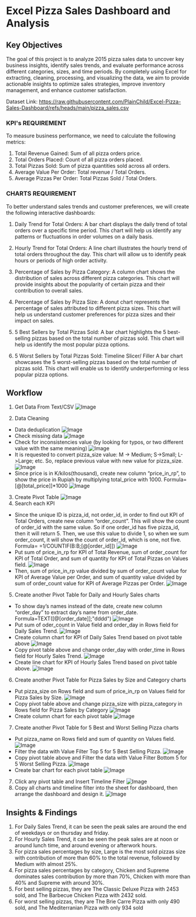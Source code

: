 # Excel Pizza Sales Dashboard and Analysis

## Key Objectives
The goal of this project is to analyze 2015 pizza sales data to uncover key business insights, identify sales trends, and evaluate performance across different categories, sizes, and time periods. By completely using Excel for extracting, cleaning, processing, and visualizing the data, we aim to provide actionable insights to optimize sales strategies, improve inventory management, and enhance customer satisfaction.

Dataset Link: https://raw.githubusercontent.com/PlainChild/Excel-Pizza-Sales-Dashboard/refs/heads/main/pizza_sales.csv 

### KPI's REQUIREMENT
To measure business performance, we need to calculate the following metrics:
1. Total Revenue Gained: Sum of all pizza orders price.
2. Total Orders Placed: Count of all pizza orders placed.
3. Total Pizzas Sold: Sum of pizza quantities sold across all orders.
4. Average Value Per Order: Total revenue / Total Orders.
5. Average Pizzas Per Order: Total Pizzas Sold / Total Orders.


### CHARTS REQUIREMENT
To better understand sales trends and customer preferences, we will create the following interactive dashboards:
1. Daily Trend for Total Orders:
A bar chart displays the daily trend of total orders over a specific time period. This chart will help us identify any patterns or fluctuations in order volumes on a daily basis. 

2. Hourly Trend for Total Orders:
A line chart illustrates the hourly trend of total orders throughout the day. This chart will allow us to identify peak hours or periods of high order activity.

3. Percentage of Sales by Pizza Category: 
A column chart shows the distribution of sales across different pizza categories. This chart will provide insights about the popularity of certain pizza and their contribution to overall sales.

4. Percentage of Sales by Pizza Size:
A donut chart represents the percentage of sales attributed to different pizza sizes. This chart will help us understand customer preferences for pizza sizes and their impact on sales. 

5. 5 Best Sellers by Total Pizzas Sold:
A bar chart highlights the 5 best-selling pizzas based on the total number of pizzas sold. This chart will help us identify the most popular pizza options. 

6. 5 Worst Sellers by Total Pizzas Sold:
Timeline Slicer/ Filler
A bar chart showcases the 5 worst-selling pizzas based on the total number of pizzas sold. This chart will enable us to identify underperforming or less popular pizza options.

## Workflow 
1. Get Data From Text/CSV
![Image](https://github.com/user-attachments/assets/10b46cf5-db19-4de1-8b90-03a0d30d4c1b)

2. Data Cleaning
- Data deduplication
![Image](https://github.com/user-attachments/assets/12d1aba3-0a82-48d3-810f-27d1b51b08ea)
- Check missing data
![Image](https://github.com/user-attachments/assets/ed3150ce-14a8-4823-8943-b96b1d387790) 
- Check for inconsistencies value (by looking for typos, or two different value with the same meaning)
![Image](https://github.com/user-attachments/assets/d42bbedc-8a5d-464d-84ac-0f5158aef698) 
- It is requested to convert pizza_size value: M -> Medium; S->Small; L->Large; etc. So, replace previous value with new value for pizza_size.
![Image](https://github.com/user-attachments/assets/a7687e9d-4dbd-4974-8013-bc6578779de6)
- Since price is in K/kilos(thousand), create new column “price_in_rp”,  to show the price in Rupiah by multiplying total_price with 1000.
Formula=[@[total_price]]*1000
![Image](https://github.com/user-attachments/assets/9e72fe0a-5c60-43fc-b52d-a022f573bfae) 


3. Create Pivot Table
![Image](https://github.com/user-attachments/assets/356a9258-6bc7-4bd8-a89a-3beeb51b00d7)
4. Search each KPI
- Since the unique ID is pizza_id, not order_id, in order to find out KPI of Total Orders, create new column “order_count”. This will show the count of order_id with the same value. So if one order_id has five pizza_id, then it will return 5. Then, we use this value to divide 1, so when we sum order_count, it will show the count of order_id, which is one, not five. 
Formula= =1/COUNTIF(B:B;[@[order_id]])
![Image](https://github.com/user-attachments/assets/172639d9-2963-4a52-9da6-d34cffe46218) 
- Put sum of price_in_rp for KPI of Total Revenue, sum of order_count for KPI of Total Order, and sum of quantity for KPI of Total Pizzas on Values field. 
![Image](https://github.com/user-attachments/assets/c6ba963e-7a7c-4246-8075-a30e476fa957) 
- Then, sum of price_in_rp value divided by sum of order_count value for KPI of Average Value per Order, and sum of quantity value divided by sum of order_count value for KPI of Average Pizzas per Order.
![Image](https://github.com/user-attachments/assets/7618f7ff-b018-4327-9d06-8f5c35648a50) 

5. Create another Pivot Table for Daily and Hourly Sales charts
- To show day’s names instead of the date, create new column “order_day”  to extract day’s name from order_date. 
Formula=TEXT([@[order_date]];"dddd")
![Image](https://github.com/user-attachments/assets/d20f8c7b-6cb1-49cb-868e-9d1beed8b98a) 
- Put sum of oder_count in Value field and order_day in Rows field for Daily Sales Trend.
![Image](https://github.com/user-attachments/assets/cce0e00b-ac35-416c-a816-0f866ea441b6) 
- Create column chart for KPI of Daily Sales Trend based on pivot table above 
![Image](https://github.com/user-attachments/assets/d4b78839-6e66-4581-8475-8f2c5f889987) 
- Copy pivot table above and change order_day with order_time in Rows field for Hourly Sales Trend. 
![Image](https://github.com/user-attachments/assets/90e1301d-ec44-40e4-a6c7-3794ee754c62) 
- Create line chart for KPI of Hourly Sales Trend based on pivot table above.
![Image](https://github.com/user-attachments/assets/d4c356bd-feca-45c5-be96-fdfdec0a26af) 

6. Create another Pivot Table for Pizza Sales by Size and Category charts
- Put pizza_size on Rows field and sum of price_in_rp on Values field for Pizza Sales by Size.
![Image](https://github.com/user-attachments/assets/30277f7e-1006-4309-9cd9-d00c3d3dd1c8) 
- Copy pivot table above and change pizza_size with pizza_category in Rows field for Pizza Sales by Category
![Image](https://github.com/user-attachments/assets/9256cc3b-900b-4ad7-92bf-84e701c1b4fc) 
- Create column chart for each pivot table
![Image](https://github.com/user-attachments/assets/5837589d-3c26-4326-b5af-617c00a085fe) 

7. Create another Pivot Table for 5 Best and Worst Selling Pizza charts
- Put pizza_name on Rows field and sum of quantity on Values field.
![Image](https://github.com/user-attachments/assets/4c1189f9-5fa8-419e-9a1d-7bec54b242f0) 
- Filter the data with Value Filter Top 5 for 5 Best Selling Pizza.
![Image](https://github.com/user-attachments/assets/aa933ddd-e4ea-4159-beba-81e5baad3b3e) 
- Copy pivot table above and Filter the data with Value Filter Bottom 5 for 5 Worst Selling Pizza.
![Image](https://github.com/user-attachments/assets/e2ed0f9d-c0e8-4488-a468-7425e27fcab6) 
- Create bar chart for each pivot table
![Image](https://github.com/user-attachments/assets/4a53fe0e-b991-4833-87f6-9b69d5880d39) 

7. Click any pivot table and Insert Timeline Filter
![Image](https://github.com/user-attachments/assets/27f703d2-068d-4a30-986b-f506a8ef7d08) 
8. Copy all charts and timeline filter into the sheet for dashboard, then arrange the dashboard and design it.
![Image](https://github.com/user-attachments/assets/08680f6f-522c-46ef-bf99-155d2905073b) 

## Insights & Findings
1. For Daily Sales Trend, it can be seen the peak sales are around the end of weekdays or on thursday and friday.
2. For Hourly Sales Trend, it can be seen the peak sales are at noon or around lunch time, and around evening or afterwork hours.  
3. For pizza sales percentages by size, Large is the most sold pizzas size with contribution of more than 60% to the total revenue, followed by Medium with almost 25%.
4. For pizza sales percentages by category, Chicken and Supreme dominates sales contribution by more than 70%, Chicken with more than 40% and Supreme with around 30%.
5. For best selling pizzas, they are The Classic Deluxe Pizza with 2453 sold, and The Barbecue Chicken Pizza with 2432 sold.
6. For worst selling pizzas, they are The Brie Carre Pizza with only 490 sold, and The Mediterranian Pizza with only 934 sold
